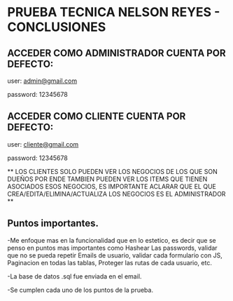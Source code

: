 # PRUEBA TECNICA NELSON REYES - CONCLUSIONES

## ACCEDER COMO ADMINISTRADOR CUENTA POR DEFECTO:

user: admin@gmail.com

password: 12345678

## ACCEDER COMO CLIENTE CUENTA POR DEFECTO:

user: cliente@gmail.com

password: 12345678

** LOS CLIENTES SOLO PUEDEN VER LOS NEGOCIOS DE LOS QUE SON DUEÑOS POR ENDE TAMBIEN PUEDEN VER LOS ITEMS QUE TIENEN ASOCIADOS ESOS NEGOCIOS, ES IMPORTANTE ACLARAR QUE EL QUE CREA/EDITA/ELIMINA/ACTUALIZA LOS NEGOCIOS ES EL ADMINISTRADOR **

## Puntos importantes.

-Me enfoque mas en la funcionalidad que en lo estetico, es decir que se penso en puntos mas importantes como Hashear Las passwords, validar que no se pueda repetir Emails de usuario, validar cada formulario con JS, Paginacion en todas las tablas, Proteger las rutas de cada usuario, etc.

-La base de datos .sql fue enviada en el email.

-Se cumplen cada uno de los puntos de la prueba.
